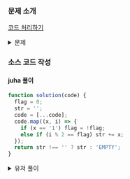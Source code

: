 ### 문제 소개

[코드 처리하기](https://school.programmers.co.kr/learn/courses/30/lessons/181932)

<details>
<summary>문제</summary>
<div markdown="1">

문자열 code가 주어집니다.
code를 앞에서부터 읽으면서 만약 문자가 "1"이면 mode를 바꿉니다. mode에 따라 code를 읽어가면서 문자열 ret을 만들어냅니다.

mode는 0과 1이 있으며, idx를 0 부터 code의 길이 - 1 까지 1씩 키워나가면서 code[idx]의 값에 따라 다음과 같이 행동합니다.

mode가 0일 때
code[idx]가 "1"이 아니면 idx가 짝수일 때만 ret의 맨 뒤에 code[idx]를 추가합니다.
code[idx]가 "1"이면 mode를 0에서 1로 바꿉니다.
mode가 1일 때
code[idx]가 "1"이 아니면 idx가 홀수일 때만 ret의 맨 뒤에 code[idx]를 추가합니다.
code[idx]가 "1"이면 mode를 1에서 0으로 바꿉니다.
문자열 code를 통해 만들어진 문자열 ret를 return 하는 solution 함수를 완성해 주세요.

단, 시작할 때 mode는 0이며, return 하려는 ret가 만약 빈 문자열이라면 대신 "EMPTY"를 return 합니다.

</div>
</details>

### 소스 코드 작성

#### juha 풀이

```js
function solution(code) {
  flag = 0;
  str = '';
  code = [...code];
  code.map((x, i) => {
    if (x == '1') flag = !flag;
    else if (i % 2 == flag) str += x;
  });
  return str !== '' ? str : 'EMPTY';
}
```

<details>
<summary>유저 풀이</summary>
<div markdown="2">

```js
function solution(code) {
  let ans = '';
  let m = true;
  [...code].forEach((v, i) =>
    v == 1 ? (m = !m) : (ans += !(i % 2) == m ? v : '')
  );
  return ans || 'EMPTY';
}
```

</div>
</details>
